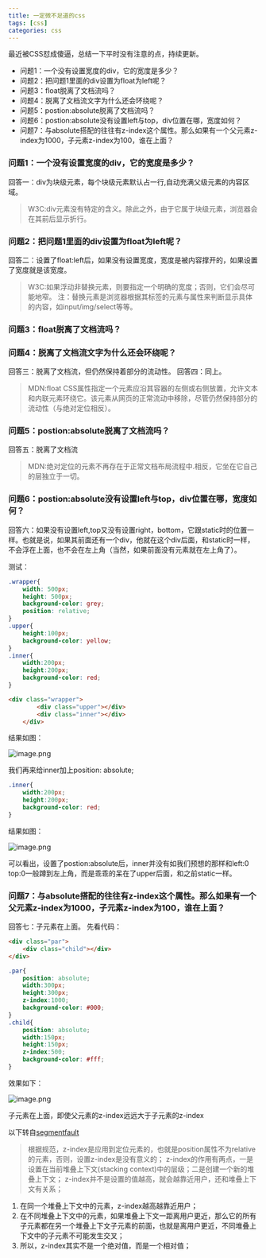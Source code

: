 ```yaml
---
title: 一定微不足道的css
tags: [css]
categories: css
---
```

最近被CSS怼成傻逼，总结一下平时没有注意的点，持续更新。

* 问题1：一个没有设置宽度的div，它的宽度是多少？
* 问题2：把问题1里面的div设置为float为left呢？
* 问题3：float脱离了文档流吗？
* 问题4：脱离了文档流文字为什么还会环绕呢？
* 问题5：postion:absolute脱离了文档流吗？
* 问题6：postion:absolute没有设置left与top，div位置在哪，宽度如何？
* 问题7：与absolute搭配的往往有z-index这个属性。那么如果有一个父元素z-index为1000，子元素z-index为100，谁在上面？

### 问题1：一个没有设置宽度的div，它的宽度是多少？

回答一：div为块级元素，每个块级元素默认占一行,自动充满父级元素的内容区域。

>W3C:div元素没有特定的含义。除此之外，由于它属于块级元素，浏览器会在其前后显示折行。

### 问题2：把问题1里面的div设置为float为left呢？

回答二：设置了float:left后，如果没有设置宽度，宽度是被内容撑开的，如果设置了宽度就是该宽度。

>W3C:如果浮动非替换元素，则要指定一个明确的宽度；否则，它们会尽可能地窄。
注：替换元素是浏览器根据其标签的元素与属性来判断显示具体的内容，如input/img/select等等。

### 问题3：float脱离了文档流吗？
### 问题4：脱离了文档流文字为什么还会环绕呢？

回答三：脱离了文档流，但仍然保持着部分的流动性。
回答四：同上。

>MDN:float CSS属性指定一个元素应沿其容器的左侧或右侧放置，允许文本和内联元素环绕它。该元素从网页的正常流动中移除，尽管仍然保持部分的流动性（与绝对定位相反）。

### 问题5：postion:absolute脱离了文档流吗？

回答五：脱离了文档流

>MDN:绝对定位的元素不再存在于正常文档布局流程中.相反，它坐在它自己的层独立于一切。

### 问题6：postion:absolute没有设置left与top，div位置在哪，宽度如何？

回答六：如果没有设置left,top又没有设置right，bottom，它跟static时的位置一样。也就是说，如果其前面还有一个div，他就在这个div后面，和static时一样，不会浮在上面，也不会在左上角（当然，如果前面没有元素就在左上角了）。

测试：
```css
.wrapper{
    width: 500px;
    height: 500px;
    background-color: grey;
    position: relative;
}
.upper{
    height:100px;
    background-color: yellow;
}
.inner{
    width:200px;
    height:200px;
    background-color: red;
}
```

```html
<div class="wrapper">
        <div class="upper"></div>
        <div class="inner"></div>
    </div>
```

结果如图：

![image.png](http://upload-images.jianshu.io/upload_images/4869616-616b367cbfdfbe8c.png?imageMogr2/auto-orient/strip%7CimageView2/2/w/1240)

我们再来给inner加上position: absolute;

```css
.inner{
    width:200px;
    height:200px;
    background-color: red;
}
```

结果如图：

![image.png](http://upload-images.jianshu.io/upload_images/4869616-616b367cbfdfbe8c.png?imageMogr2/auto-orient/strip%7CimageView2/2/w/1240)


可以看出，设置了postion:absolute后，inner并没有如我们预想的那样和left:0 top:0一般蹲到左上角，而是乖乖的呆在了upper后面，和之前static一样。

### 问题7：与absolute搭配的往往有z-index这个属性。那么如果有一个父元素z-index为1000，子元素z-index为100，谁在上面？

回答七：子元素在上面。
先看代码：

```html
<div class="par">
    <div class="child"></div>
</div>
```

```css
.par{
    position: absolute;
    width:300px;
    height:300px;
    z-index:1000;
    background-color: #000;
}
.child{
    position: absolute;
    width:150px;
    height:150px;
    z-index:500;
    background-color: #fff;
}
```

效果如下：

![image.png](http://upload-images.jianshu.io/upload_images/4869616-f73e059ceb54e7a1.png?imageMogr2/auto-orient/strip%7CimageView2/2/w/1240)

子元素在上面，即使父元素的z-index远远大于子元素的z-index

以下转自[segmentfault](https://segmentfault.com/q/1010000009843297)
>根据规范，z-index是应用到定位元素的，也就是position属性不为relative的元素，否则，设置z-index是没有意义的；
z-index的作用有两点，一是设置在当前堆叠上下文(stacking context)中的层级；二是创建一个新的堆叠上下文；
z-index并不是设置的值越高，就会越靠近用户，还和堆叠上下文有关系；

1. 在同一个堆叠上下文中的元素，z-index越高越靠近用户；
2. 在不同堆叠上下文中的元素，如果堆叠上下文一距离用户更近，那么它的所有子元素都在另一个堆叠上下文子元素的前面，也就是离用户更近，不同堆叠上下文中的子元素不可能发生交叉；
3. 所以，z-index其实不是一个绝对值，而是一个相对值；